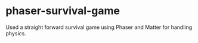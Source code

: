 # phaser-survival-game

Used a straight forward survival game using Phaser and Matter for handling physics.
